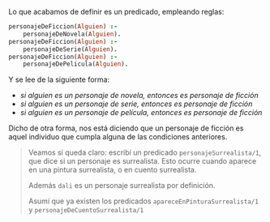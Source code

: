 Lo que acabamos de definir es un predicado, empleando reglas:

```prolog
personajeDeFiccion(Alguien) :- 
    personajeDeNovela(Alguien).
personajeDeFiccion(Alguien) :-
    personajeDeSerie(Alguien).
personajeDeFiccion(Alguien) :-
    personajeDePelicula(Alguien).
```

Y se lee de la siguiente forma: 

   * _si alguien es un personaje de novela, entonces es personaje de ficción_
   * _si alguien es un personaje de serie, entonces es personaje de ficción_
   * _si alguien es un personaje de película, entonces es personaje de ficción_

Dicho de otra forma, nos está diciendo que un personaje de ficción es aquel individuo que cumpla alguna de las condiciones anteriores. 

> Veamos si queda claro: escribí un predicado `personajeSurrealista/1`, que dice si un personaje es surrealista.
> Esto ocurre cuando aparece en una pintura surrealista, o en cuento surrealista.
>
> Además `dali` es un personaje surrealista por definición. 
>
> Asumí que ya existen los predicados `apareceEnPinturaSurrealista/1` y `personajeDeCuentoSurrealista/1` 
